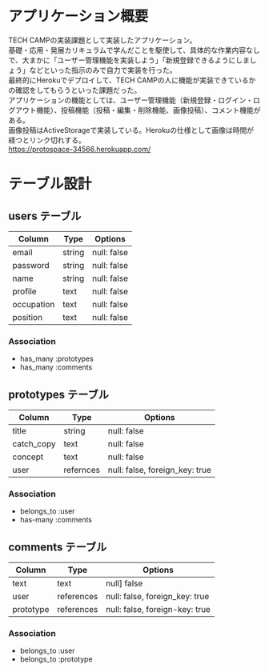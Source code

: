 # アプリケーション概要
TECH CAMPの実装課題として実装したアプリケーション。  
基礎・応用・発展カリキュラムで学んだことを駆使して、具体的な作業内容なしで、大まかに「ユーザー管理機能を実装しよう」「新規登録できるようにしましょう」などといった指示のみで自力で実装を行った。  
最終的にHerokuでデプロイして、TECH CAMPの人に機能が実装できているかの確認をしてもらうといった課題だった。  
アプリケーションの機能としては、ユーザー管理機能（新規登録・ログイン・ログアウト機能）、投稿機能（投稿・編集・削除機能、画像投稿）、コメント機能がある。  
画像投稿はActiveStorageで実装している。Herokuの仕様として画像は時間が経つとリンク切れする。  
https://protospace-34566.herokuapp.com/

# テーブル設計

## users テーブル
| Column     | Type    | Options     |
| ---------- | ------- | ----------- |
| email      | string  | null: false |
| password   | string  | null: false |
| name       | string  | null: false |
| profile    | text    | null: false |
| occupation | text    | null: false |
| position   | text    | null: false |

### Association

- has_many :prototypes
- has_many :comments

## prototypes テーブル
| Column     | Type      | Options                        |
| ---------- | --------- | ------------------------------ |
| title      | string    | null: false                    |
| catch_copy | text      | null: false                    |
| concept    | text      | null: false                    |
| user       | refernces | null: false, foreign_key: true |

### Association

- belongs_to :user
- has-many   :comments

## comments テーブル
| Column     | Type       | Options                        |
| ---------- | ---------- | ------------------------------ |
| text       | text       | null] false                    |
| user       | references | null: false, foreign_key: true |
| prototype  | references | null: false, foreign-key: true |

### Association
- belongs_to :user
- belongs_to :prototype